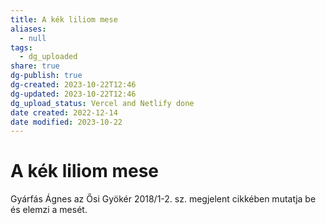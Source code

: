 ```yaml
---
title: A kék liliom mese
aliases:
  - null
tags:
  - dg_uploaded
share: true
dg-publish: true
dg-created: 2023-10-22T12:46
dg-updated: 2023-10-22T12:46
dg_upload_status: Vercel and Netlify done
date created: 2022-12-14
date modified: 2023-10-22
---
```


# A kék liliom mese

Gyárfás Ágnes az Ősi Gyökér 2018/1-2. sz. megjelent cikkében mutatja be és elemzi a mesét.  